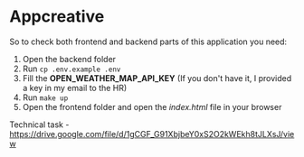 # Appcreative

So to check both frontend and backend parts of this application you need:
1. Open the backend folder
2. Run ```cp .env.example .env```
3. Fill the **OPEN_WEATHER_MAP_API_KEY** (If you don't have it, I provided a key in my email to the HR) 
4. Run ```make up```
5. Open the frontend folder and open the _index.html_ file in your browser


Technical task - https://drive.google.com/file/d/1gCGF_G91XbjbeY0xS2O2kWEkh8tJLXsJ/view
